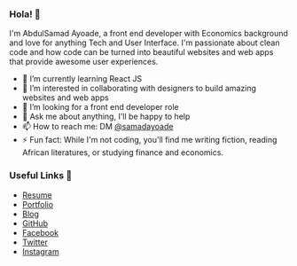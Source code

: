 ### Hola! 👋

I'm AbdulSamad Ayoade, a front end developer with Economics background and love for anything Tech and User Interface. I'm passionate about clean code and how code can be turned into beautiful websites and web apps that provide awesome user experiences.

- 🌱 I’m currently learning React JS
- 👯 I’m interested in collaborating with designers to build amazing websites and web apps
- 🤔 I’m looking for a front end developer role
- 💬 Ask me about anything, I'll be happy to help
- 📫 How to reach me: DM [@samadayoade](https://twitter.com/samadayoade)
- ⚡ Fun fact: While I'm not coding, you'll find me writing fiction, reading African literatures, or studying finance and economics.

### Useful Links 💙

- [Resume](https://drive.google.com/file/d/1VLrAURaDoH1QmWT192O5HKbuJH6hywcGwLtGs2aDVyA/view)
- [Portfolio](https://abdulsamad.xyz)
- [Blog](https://articles.abdulsamad.xyz)
- [GitHub](https://github.com/abdulsamadayoade)
- [Facebook](https://facebook.com/abdulsamad.ayoade.313)
- [Twitter](https://twitter.com/samadayoade)
- [Instagram](https://www.instagram.com/abdul_codes/)
